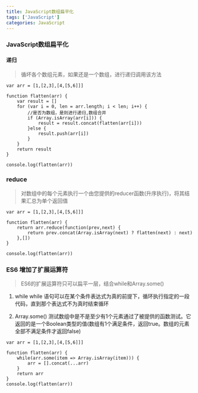 ```yaml
---
title: JavaScript数组扁平化
tags: ['JavaScript']
categories: JavaScript
---
```


### JavaScript数组扁平化
<!-- more -->

#### 递归
> 循坏各个数组元素，如果还是一个数组，进行递归调用该方法

```
var arr = [1,[2,3],[4,[5,6]]]

function flatten(arr) {
    var result = []
    for (var i = 0, len = arr.length; i < len; i++) {
        //是否为数组，是则进行递归,数组合并
        if (Array.isArray(arr[i])) {
            result = result.concat(flatten(arr[i]))
        }else {
            result.push(arr[i])
        }
    }
    return result
}

console.log(flatten(arr))
```

### reduce
> 对数组中的每个元素执行一个由您提供的reducer函数(升序执行)，将其结果汇总为单个返回值

```
var arr = [1,[2,3],[4,[5,6]]]

function flatten(arr) {
    return arr.reduce(function(prev,next) {
        return prev.concat(Array.isArray(next) ? flatten(next) : next)
    },[])
}

console.log(flatten(arr))
```

### ES6 增加了扩展运算符
> ES6的扩展运算符只可以扁平一层，结合while和Array.some()

1. while
while 语句可以在某个条件表达式为真的前提下，循环执行指定的一段代码，直到那个表达式不为真时结束循环

2. Array.some()
测试数组中是不是至少有1个元素通过了被提供的函数测试。它返回的是一个Boolean类型的值(数组有1个满足条件，返回true。数组的元素全部不满足条件才返回false)

```
var arr = [1,[2,3],[4,[5,6]]]

function flatten(arr) {
    while(arr.some(item => Array.isArray(item))) {
        arr = [].concat(...arr)
    }
    return arr
}
console.log(flatten(arr))
```
